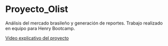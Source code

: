 # Proyecto_Olist
Análisis del mercado brasileño y generación de reportes. Trabajo realizado en equipo para Henry Bootcamp. 

[Video explicativo del proyecto](https://youtu.be/aL0AKf4RgcA)
